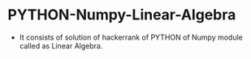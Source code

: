 # PYTHON-Numpy-Linear-Algebra
- It consists of solution of hackerrank of PYTHON of Numpy module called as Linear Algebra.
